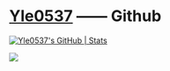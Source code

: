 # [Yle0537](https://github.com/Yle0537/Yle0537) —— Github

[![Yle0537's GitHub | Stats](https://stats.quine.sh/Yle0537/github?theme=light)](https://quine.sh?utm_source=widgets&utm_campaign=Yle0537)

![](https://api.xecades.xyz/api)
